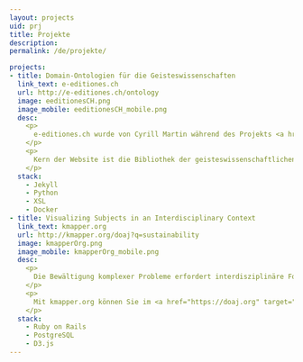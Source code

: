 ```yaml
---
layout: projects
uid: prj
title: Projekte
description: 
permalink: /de/projekte/

projects:
- title: Domain-Ontologien für die Geisteswissenschaften
  link_text: e-editiones.ch
  url: http://e-editiones.ch/ontology
  image: eeditionesCH.png
  image_mobile: eeditionesCH_mobile.png
  desc: 
    <p>
      e-editiones.ch wurde von Cyrill Martin während des Projekts <a href="https://github.com/nie-ine/" target="_blank">Nationale Infrastruktur für Editionen</a> an der Universität Basel entwickelt und wird von kmapper weiterentwickelt.
    </p>
    <p>
      Kern der Website ist die Bibliothek der geisteswissenschaftlichen Ontologien, die als Turtle-Dateien in einem eigenen <a href="https://github.com/nie-ine/Ontologies" target="_blank">GitHub Repository</a> gepflegt werden. Für die Website werden die Ontologien automatisiert in verschiedene RDF-Formate und HTML umgewandelt. e-editiones.ch unterstützt Content Negotiation, um spezifsche Formate maschinell anzufragen und erfüllt die Kriterien von <a href="https://www.w3.org/DesignIssues/LinkedData.html#fivestar" target="_blank">5 Star Linked Open Data</a>.
    </p>
  stack: 
    - Jekyll
    - Python
    - XSL
    - Docker
- title: Visualizing Subjects in an Interdisciplinary Context
  link_text: kmapper.org
  url: http://kmapper.org/doaj?q=sustainability
  image: kmapperOrg.png
  image_mobile: kmapperOrg_mobile.png
  desc:
    <p>
      Die Bewältigung komplexer Probleme erfordert interdisziplinäre Forschung und eine offene, einfach zu navigierende Wissenslandschaft. kmapper ist so ein Knowledge Mapper.
    </p>
    <p>
      Mit kmapper.org können Sie im <a href="https://doaj.org" target="_blank">DOAJ</a> indexierte Artikel durchsuchen und die Ergebnisse werden entsprechend ihrer Relevanz und wissenschaftlicher Disziplin visualisiert.
    </p>
  stack: 
    - Ruby on Rails
    - PostgreSQL
    - D3.js
---
```


